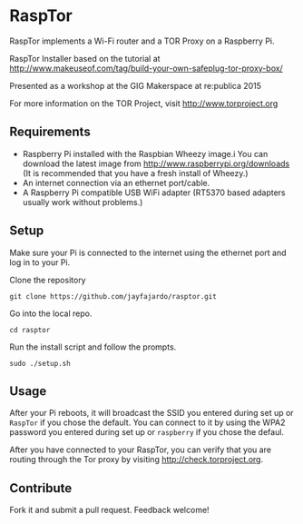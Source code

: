 RaspTor
========

RaspTor implements a Wi-Fi router and a TOR Proxy on a Raspberry Pi.

RaspTor Installer based on the tutorial at http://www.makeuseof.com/tag/build-your-own-safeplug-tor-proxy-box/

 
Presented as a workshop at the GIG Makerspace at re:publica 2015

For more information on the TOR Project, visit http://www.torproject.org 

Requirements
------------

* Raspberry Pi installed with the Raspbian Wheezy image.i You can download the latest image from http://www.raspberrypi.org/downloads (It is recommended that you have a fresh install of Wheezy.)
* An internet connection via an ethernet port/cable.
* A Raspberry Pi compatible USB WiFi adapter (RT5370 based adapters usually work without problems.)

Setup
-----

Make sure your Pi is connected to the internet using the ethernet port and log in to your Pi.

Clone the repository

    git clone https://github.com/jayfajardo/rasptor.git

Go into the local repo.

    cd rasptor

Run the install script and follow the prompts.

    sudo ./setup.sh

Usage
-----
After your Pi reboots, it will broadcast the SSID you entered during set up or `RaspTor` if you chose the default. You can connect to it by using the WPA2 password you entered during set up or `raspberry` if you chose the defaul.

After you have connected to your RaspTor, you can verify that you are routing through the Tor proxy by visiting http://check.torproject.org.

Contribute
----------

Fork it and submit a pull request. Feedback welcome!




